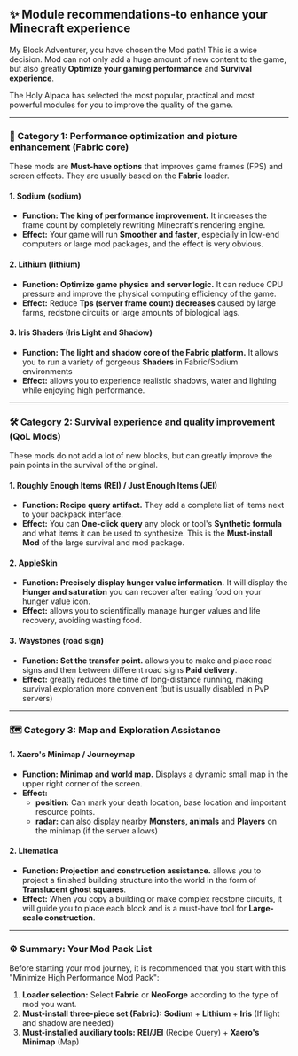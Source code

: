 ## ✨ Module recommendations-to enhance your Minecraft experience

My Block Adventurer, you have chosen the Mod path! This is a wise decision. Mod can not only add a huge amount of new content to the game, but also greatly **Optimize your gaming performance** and **Survival experience**.

The Holy Alpaca has selected the most popular, practical and most powerful modules for you to improve the quality of the game.

------

### 🚀 Category 1: Performance optimization and picture enhancement (Fabric core)

These mods are **Must-have options** that improves game frames (FPS) and screen effects. They are usually based on the **Fabric** loader.

#### 1. Sodium (sodium)

- **Function:** **The king of performance improvement.** It increases the frame count by completely rewriting Minecraft's rendering engine.
- **Effect:** Your game will run **Smoother and faster**, especially in low-end computers or large mod packages, and the effect is very obvious.

#### 2. Lithium (lithium)

- **Function:** **Optimize game physics and server logic.** It can reduce CPU pressure and improve the physical computing efficiency of the game.
- **Effect:** Reduce **Tps (server frame count) decreases** caused by large farms, redstone circuits or large amounts of biological lags.

#### 3. Iris Shaders (Iris Light and Shadow)

- **Function:** **The light and shadow core of the Fabric platform.** It allows you to run a variety of gorgeous **Shaders** in Fabric/Sodium environments
- **Effect:** allows you to experience realistic shadows, water and lighting while enjoying high performance.

------



### 🛠️ Category 2: Survival experience and quality improvement (QoL Mods)

These mods do not add a lot of new blocks, but can greatly improve the pain points in the survival of the original.

#### 1. Roughly Enough Items (REI) / Just Enough Items (JEI)

- **Function:** **Recipe query artifact.** They add a complete list of items next to your backpack interface.
- **Effect:** You can **One-click query** any block or tool's **Synthetic formula** and what items it can be used to synthesize. This is the **Must-install Mod** of the large survival and mod package.

#### 2. AppleSkin

- **Function:** **Precisely display hunger value information.** It will display the **Hunger and saturation** you can recover after eating food on your hunger value icon.
- **Effect:** allows you to scientifically manage hunger values ​​and life recovery, avoiding wasting food.

#### 3. Waystones (road sign)

- **Function:** **Set the transfer point.** allows you to make and place road signs and then between different road signs **Paid delivery**.
- **Effect:** greatly reduces the time of long-distance running, making survival exploration more convenient (but is usually disabled in PvP servers)

------



### 🗺️ Category 3: Map and Exploration Assistance



#### 1. Xaero's Minimap / Journeymap

- **Function:** **Minimap and world map.** Displays a dynamic small map in the upper right corner of the screen.
- **Effect:**
  - **position:** Can mark your death location, base location and important resource points.
  - **radar:** can also display nearby **Monsters, animals** and **Players** on the minimap (if the server allows)

#### 2. Litematica

- **Function:** **Projection and construction assistance.** allows you to project a finished building structure into the world in the form of **Translucent ghost squares**.
- **Effect:** When you copy a building or make complex redstone circuits, it will guide you to place each block and is a must-have tool for **Large-scale construction**.

------



### ⚙️ Summary: Your Mod Pack List

Before starting your mod journey, it is recommended that you start with this "Minimize High Performance Mod Pack":

1. **Loader selection:** Select **Fabric** or **NeoForge** according to the type of mod you want.
2. **Must-install three-piece set (Fabric):** **Sodium** + **Lithium** + **Iris** (If light and shadow are needed)
3. **Must-installed auxiliary tools:** **REI/JEI** (Recipe Query) + **Xaero's Minimap** (Map)